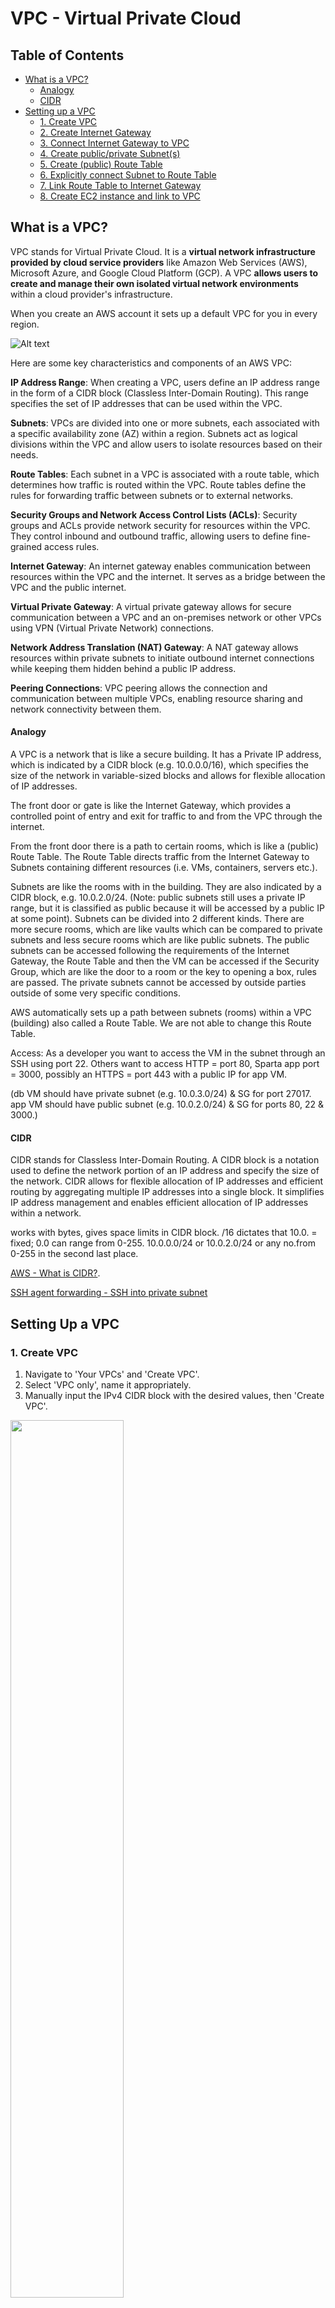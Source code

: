 # VPC - Virtual Private Cloud

## Table of Contents
- [What is a VPC?](#what-is-a-vpc)
  - [Analogy](#analogy)
  - [CIDR](#cidr)
- [Setting up a VPC](#setting-up-a-vpc)
  - [1. Create VPC](#create-vpc)
  - [2. Create Internet Gateway](#create-internet-gateway)
  - [3. Connect Internet Gateway to VPC](#connect-internet-gateway-to-vpc)
  - [4. Create public/private Subnet(s)](#create-public-private-subnets)
  - [5. Create (public) Route Table](#create-public-route-table)
  - [6. Explicitly connect Subnet to Route Table](#explicitly-connect-subnet-to-route-table)
  - [7. Link Route Table to Internet Gateway](#link-route-table-to-internet-gateway)
  - [8. Create EC2 instance and link to VPC](#create-ec2-instance-and-link-to-vpc)

## <a id="what-is-a-vpc">What is a VPC?</a>

VPC stands for Virtual Private Cloud. It is a **virtual network infrastructure provided by cloud service providers** like Amazon Web Services (AWS), Microsoft Azure, and Google Cloud Platform (GCP). A VPC **allows users to create and manage their own isolated virtual network environments** within a cloud provider's infrastructure.

When you create an AWS account it sets up a default VPC for you in every region.

![Alt text](/images/vpc_overview_pic.png)

Here are some key characteristics and components of an AWS VPC:

**IP Address Range**: When creating a VPC, users define an IP address range in the form of a CIDR block (Classless Inter-Domain Routing). This range specifies the set of IP addresses that can be used within the VPC.

**Subnets**: VPCs are divided into one or more subnets, each associated with a specific availability zone (AZ) within a region. Subnets act as logical divisions within the VPC and allow users to isolate resources based on their needs.

**Route Tables**: Each subnet in a VPC is associated with a route table, which determines how traffic is routed within the VPC. Route tables define the rules for forwarding traffic between subnets or to external networks.

**Security Groups and Network Access Control Lists (ACLs)**: Security groups and ACLs provide network security for resources within the VPC. They control inbound and outbound traffic, allowing users to define fine-grained access rules.

**Internet Gateway**: An internet gateway enables communication between resources within the VPC and the internet. It serves as a bridge between the VPC and the public internet.

**Virtual Private Gateway**: A virtual private gateway allows for secure communication between a VPC and an on-premises network or other VPCs using VPN (Virtual Private Network) connections.

**Network Address Translation (NAT) Gateway**: A NAT gateway allows resources within private subnets to initiate outbound internet connections while keeping them hidden behind a public IP address.

**Peering Connections**: VPC peering allows the connection and communication between multiple VPCs, enabling resource sharing and network connectivity between them.

#### <a id="analogy">Analogy</a>

A VPC is a network that is like a secure building. It has a Private IP address, which is indicated by a CIDR block (e.g. 10.0.0.0/16), which specifies the size of the network in variable-sized blocks and allows for flexible allocation of IP addresses.

The front door or gate is like the Internet Gateway, which provides a controlled point of entry and exit for traffic to and from the VPC through the internet.

From the front door there is a path to certain rooms, which is like a (public) Route Table. The Route Table directs traffic from the Internet Gateway to Subnets containing different resources (i.e. VMs, containers, servers etc.).

Subnets are like the rooms with in the building. They are also indicated by a CIDR block, e.g. 10.0.2.0/24. (Note: public subnets still uses a private IP range, but it is classified as public because it will be accessed by a public IP at some point).
Subnets can be divided into 2 different kinds. There are more secure rooms, which are like vaults which can be compared to private subnets and less secure rooms which are like public subnets. The public subnets can be accessed following the requirements of the Internet Gateway, the Route Table and then the VM can be accessed if the Security Group, which are like the door to a room or the key to opening a box, rules are passed. The private subnets cannot be accessed by outside parties outside of some very specific conditions.

AWS automatically sets up a path between subnets (rooms) within a VPC (building) also called a Route Table. We are not able to change this Route Table.

Access:
As a developer you want to access the VM in the subnet through an SSH using port 22.
Others want to access HTTP = port 80, Sparta app port = 3000, possibly an HTTPS = port 443 with a public IP for app VM.

(db VM should have private subnet (e.g. 10.0.3.0/24) & SG for port 27017. app VM should have public subnet (e.g. 10.0.2.0/24) & SG for ports 80, 22 & 3000.)

#### <a id="cidr">CIDR</a>

CIDR stands for Classless Inter-Domain Routing. A CIDR block is a notation used to define the network portion of an IP address and specify the size of the network. CIDR allows for flexible allocation of IP addresses and efficient routing by aggregating multiple IP addresses into a single block. It simplifies IP address management and enables efficient allocation of IP addresses within a network.

works with bytes, gives space limits in CIDR block. /16 dictates that 10.0. = fixed; 0.0 can range from 0-255.
10.0.0.0/24 or 10.0.2.0/24 or any no.from 0-255 in the second last place.

[AWS - What is CIDR?](https://aws.amazon.com/what-is/cidr/#:~:text=A%20CIDR%20block%20is%20a,regional%20internet%20registries%20(RIR)).

[SSH agent forwarding - SSH into private subnet](https://digitalcloud.training/ssh-into-ec2-in-private-subnet/#:~:text=You%20can%20SSH%20into%20EC2,located%20in%20a%20public%20subnet.)

## <a id="setting-up-a-vpc">Setting Up a VPC</a>

### <a id="create-vpc">1. Create VPC</a>

1. Navigate to 'Your VPCs' and 'Create VPC'.
2. Select 'VPC only', name it appropriately.
3. Manually input the IPv4 CIDR block with the desired values, then 'Create VPC'.

<img src="/images/vpc1.png"  width="60%" height="60%">

<img src="/images/vpc2.png"  width="60%" height="60%">

### <a id="create-internet-gateway">2. Create Internet Gateway</a>

1. Navigate to 'Internet Gateways' and 'Create internet gateway'.
2. Name it appropriately then 'Create internet gateway'.

<img src="/images/ig.png"  width="60%" height="60%">

### <a id="connect-internet-gateway-to-vpc">3. Connect Internet Gateway to VPC</a>

1. After creating the Internet Gateway you will return to the 'Internet Gateways' page where there will be a green bar at the top, which has the button 'Attach to a VPC', click this. Alternatively, go to the Internet Gateway then select the 'Actions' drop down and click 'Attach to a VPC'.
2. Search for the VPC you created and named and select it then click 'Attach internet gateway'.

<img src="/images/ig-vpc1.png"  width="60%" height="60%">

<img src="/images/ig-vpc2.png"  width="60%" height="60%">

### <a id="create-public-private-subnets">4. Create public/private Subnet(s)</a>

1. Navigate to 'Subnets' and 'Create subnet'.
2. Name it appropriately.
3. You may wish to select an Availability Zone, or leave it as 'No preference'.
4. Enter an appropriate IPv4 CIDR (_Note_: ensure IPv4 CIDR is different for each subnet you create).
5. Create as many subnets as you require by clicking 'add subnet' and following steps 2-4.
6. Then click 'Create subnet'.

<img src="/images/sub1.png"  width="60%" height="60%">

<img src="/images/sub2.png"  width="60%" height="60%">

### <a id="create-public-route-table">5. Create (public) Route Table</a>

1. Navigate to 'Route Tables' and 'Create route table'.
2. Name it appropriately, then select the VPC you created and named, then 'Create route table'.

<img src="/images/rt1.png"  width="60%" height="60%">

<img src="/images/rt2.png"  width="60%" height="60%">

### <a id="explicitly-connect-subnet-to-route-table">6. Explicitly connect Subnet to Route Table</a>

1. Navigate to 'Route Tables' scroll down and select the 'Subnet Associations' tab, then 'Edit Subnet Associations'.
2. Check the subnet you want to create a link to then 'Save associations'.

_Note_: Only link the public subnet (app VM's subnet) with public route table.

<img src="/images/sub-rt1.png"  width="60%" height="60%">

<img src="/images/sub-rt2.png"  width="60%" height="60%">

### <a id="link-route-table-to-internet-gateway">7. Link Route Table to Internet Gateway</a>

1. Navigate to 'Route Tables' scroll down and select the 'Routes' tab, then 'Edit Routes'.
2. Then 'Add Route' and add your 'Destination' to '0.0.0.0/0' and your 'Target' as your created Internet Gateway that you named.

<img src="/images/rt-ig1.png"  width="60%" height="60%">

<img src="/images/rt-ig2.png"  width="60%" height="60%">

### <a id="create-ec2-instance-and-link-to-vpc">8. Create EC2 instance(s) and link to VPC</a>

1. Create EC2 instance(s) or VM(s). _Note_: you can use an AMI to do this and add 'User Data' if necessary or you can use a new EC2 instance.
See information to create an EC2 instance here: [Create and EC2 instance](https://github.com/EstherSlabbert/tech230_AWS/blob/main/aws_ec2_instances_and_amis.md#create-ec2-instance).

2. While setting up your EC2 edit 'Network Settings':
  2.1. Select your created VPC, rather than the Default VPC.
  2.2. Enable assigning a public IP for the public subnet VM. (This is not necessary for the private VM(s)).
    
  <img src="/images/ec2-nw1.png"  width="60%" height="60%">
  
  2.3. Create a Security Group with the needed rules. (App VM needs SSH port 22 for you to log in (specify your IP) and HTTP port 80 for anyone to access (0.0.0.0/0). Database VM only needs port 27017 for MongoDB with access to all VMs with in the VPC (0.0.0.0/0).)

<img src="/images/ec2-nw2.png"  width="60%" height="60%">

<img src="/images/ec2-nw3.png"  width="60%" height="60%">

_Note_: Existing Security Groups will not work with a created VPC; you must create a new Security Group with rules for the required ports and a descriptive name.

3. Launch your EC2 instance(s) (VM(s)) and you should be able to access the webserver that your App VM is running using the public IPv4 in your web browser, provided it is a public subnet that you connected your VM to.


